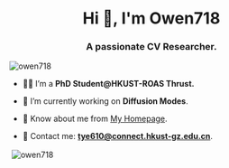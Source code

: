 <h1 align="center">Hi 👋, I'm Owen718</h1>
<h3 align="center">A passionate CV Researcher.</h3>

<p align="left"> <img src="https://komarev.com/ghpvc/?username=owen718&label=Profile%20views&color=0e75b6&style=flat" alt="owen718" /> </p>

- 🧑‍🎓 I’m a **PhD Student@HKUST-ROAS Thrust.**

- 🔭 I’m currently working on **Diffusion Modes**.

- 📄 Know about me from  [My Homepage](https://owen718.github.io).

- 📧 Contact me: **tye610@connect.hkust-gz.edu.cn**. 

<p align="left">
</p>

<p>&nbsp;<img align="center" src="https://github-readme-stats.vercel.app/api?username=owen718&show_icons=true&locale=en" alt="owen718" /></p>

